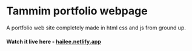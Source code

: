 # Tammim portfolio webpage

A portfolio web site completely made in html css and js from ground up.

#### Watch it live here - [hailee.netlify.app](https://app.netlify.com/projects/tamim-website/overview)
